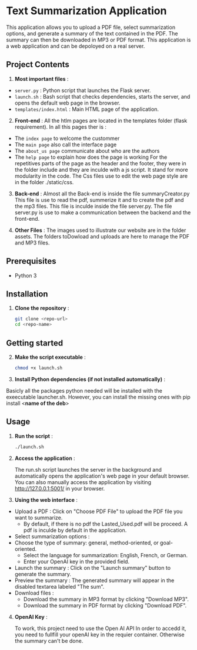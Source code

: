 # Text Summarization Application

This application allows you to upload a PDF file, select summarization options, and generate a summary of the text contained in the PDF. The summary can then be downloaded in MP3 or PDF format.
This application is a web application and can be depoloyed on a real server.

## Project Contents
1. **Most important files** :

- `server.py` : Python script that launches the Flask server.
- `launch.sh` : Bash script that checks dependencies, starts the server, and opens the default web page in the browser.
- `templates/index.html` : Main HTML page of the application.

2. **Front-end** :
All the htlm pages are located in the templates folder (flask requirement).
In all this pages ther is :
-  The `index page` to welcome the custommer
-  The `main page` also call the interface page
-  The `about_us page` communicate about who are the authors
-  The `help page` to explain how does the page is working
For the repetitives parts of the page as the header and the footer, they were in the folder include and they are inculde with a js script. It stand for more modularity in the code.
The Css files use to edit the web page style are in the folder ./static/css.

3. **Back-end** :
Almost all the Back-end is inside the file summaryCreator.py 
This file is use to read the pdf, summerize it and to create the pdf and the mp3 files.
This file is inculde inside the file server.py. 
The file server.py is use to make a communication between the backend and the front-end.

4. **Other Files** :
The images used to illustrate our website are in the folder assets.
The folders toDowload and uploads are here to manage the PDF and MP3 files.


## Prerequisites

- Python 3

## Installation

1. **Clone the repository** :
   ```bash
   git clone <repo-url>
   cd <repo-name>
   ```
## Getting started

2. **Make the script executable** :
    ```bash
    chmod +x launch.sh
    ```
3. **Install Python dependencies (if not installed automatically)** :

Basicly all the packages python needed will be installed with the exeecutable launcher.sh. 
However, you can install the missing ones with pip install <**name of the deb**>

## Usage

1. **Run the script** :
 
    ```bash
    ./launch.sh
    ```
2. **Access the application** :

    The run.sh script launches the server in the background and automatically opens the application's web page in your default browser.
    You can also manually access the application by visiting http://127.0.0.1:5001/ in your browser.

3. **Using the web interface** :

-  Upload a PDF : Click on "Choose PDF File" to upload the PDF file you want to summarize.
    - By default, if there is  no pdf the Lasted_Used.pdf will be proceed. A pdf is inculde by default in the application.
- Select summarization options :
- Choose the type of summary: general, method-oriented, or goal-oriented.
    - Select the language for summarization: English, French, or German.
    - Enter your OpenAI key in the provided field.
- Launch the summary : Click on the "Launch summary" button to generate the summary.
- Preview the summary : The generated summary will appear in the disabled textarea labeled "The sum".
- Download files :
    - Download the summary in MP3 format by clicking "Download MP3".
    - Download the summary in PDF format by clicking "Download PDF".

4. **OpenAI Key** :

    To work, this project need to use the Open AI API
    In order to accedd it, you need to fullfill your openAI key in the requier container. Otherwise the summary can't be done.


